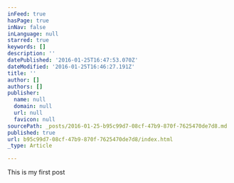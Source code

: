 ```yaml
---
inFeed: true
hasPage: true
inNav: false
inLanguage: null
starred: true
keywords: []
description: ''
datePublished: '2016-01-25T16:47:53.070Z'
dateModified: '2016-01-25T16:46:27.191Z'
title: ''
author: []
authors: []
publisher:
  name: null
  domain: null
  url: null
  favicon: null
sourcePath: _posts/2016-01-25-b95c99d7-08cf-47b9-870f-7625470de7d8.md
published: true
url: b95c99d7-08cf-47b9-870f-7625470de7d8/index.html
_type: Article

---
```

This is my first post
